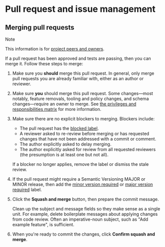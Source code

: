 # Pull request and issue management

## Merging pull requests

> [!NOTE]
> This information is for [project peers and owners](../GOVERNANCE.md#roles-and-responsibilities).

If a pull request has been approved and tests are passing, then you can merge it.
Follow these steps to merge:

1. Make sure you **should** merge this pull request.
   In general, only merge pull requests you are already familiar with, either as an author or reviewer.

1. Make sure **you** should merge this pull request.
   Some changes—most notably, feature removals, tooling and policy changes, and schema changes—require an owner to merge.
   See [the privileges and responsibilities matrix](../GOVERNANCE.md#privileges-and-responsibilities-matrix) for more information.

1. Make sure there are no explicit blockers to merging.
   Blockers include:

   - The pull request has the [blocked label](https://github.com/web-platform-dx/web-features/pulls?q=is%3Aopen+is%3Apr+label%3Ablocked).
   - A reviewer asked to re-review before merging or has requested changes that have not been addressed with a commit or comment.
   - The author explicitly asked to delay merging.
   - The author explicitly asked for review from all requested reviewers (the presumption is at least one but not all).

   If a blocker no longer applies, remove the label or dismiss the stale review.

1. If the pull request might require a Semantic Versioning MAJOR or MINOR release, then add the [minor version required](https://github.com/web-platform-dx/web-features/labels/minor%20version%20required) or [major version required](https://github.com/web-platform-dx/web-features/labels/major%20version%20required) label.

1. Click the **Squash and merge** button, then prepare the commit message.

   Clean up the subject and message fields so they make sense as a single unit.
   For example, delete boilerplate messages about applying changes from code review.
   Often an imperative-noun subject, such as "Add example feature", is sufficient.

1. When you're ready to commit the changes, click **Confirm squash and merge**.
